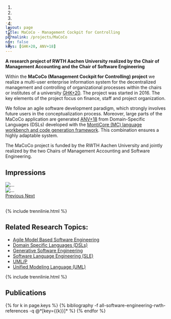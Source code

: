 ```yaml
---
layout: page
title: MaCoCo - Management Cockpit for Controlling
permalink: /projects/MaCoCo
nav: false
keys: [GHK+20, ANV+18]
---
```


**A research project of RWTH Aachen University realized by the Chair of Management Accounting and the 
Chair of Software Engineering**


Within the **MaCoCo (Management Cockpit for Controlling) project** we realize a multi-user enterprise information system
for the 
decentralized management and controlling of organizational processes within the chairs or institutes of a university 
[GHK+20](https://www.se-rwth.de/publications/Generated-Enterprise-Information-Systems-MDSE-for-Maintainable-Co-Development-of-Frontend-and-Backend.pdf). 
The project was started in 2016. The key elements of the project focus on finance, staff and project organization.

We follow an agile software development paradigm, which strongly involves future users in the conceptualization process.
Moreover, large parts of the MaCoCo application are generated
[ANV+18](https://www.se-rwth.de/publications/Generated-Enterprise-Information-Systems-MDSE-for-Maintainable-Co-Development-of-Frontend-and-Backend.pdf) 
from Domain-Specific Languages (DSLs) developed with 
the [MontiCore (MC) language workbench and code generation framework](http://monticore.de/). 
This combination ensures a highly adaptable system. 

The MaCoCo project is funded by the RWTH Aachen University and jointly realized by the two Chairs 
of Management Accounting and Software Engineering.

## Impressions

<div id="carouselExampleIndicators" class="carousel carousel-dark slide" data-interval="false" data-ride="carousel">
  <ol class="carousel-indicators" style="position: absolute; top: 0;">
    <li data-target="#carouselExampleIndicators" data-slide-to="0" class="active"></li>
    <li data-target="#carouselExampleIndicators" data-slide-to="1"></li>
    <li data-target="#carouselExampleIndicators" data-slide-to="2"></li>
    <li data-target="#carouselExampleIndicators" data-slide-to="3"></li>
    <li data-target="#carouselExampleIndicators" data-slide-to="4"></li>
    <li data-target="#carouselExampleIndicators" data-slide-to="5"></li>
    <li data-target="#carouselExampleIndicators" data-slide-to="6"></li>
    <li data-target="#carouselExampleIndicators" data-slide-to="7"></li>
  </ol>
  <div class="carousel-inner">
    <div class="carousel-item active">
      <img src="{{ '/assets/img/Dashboard.png' | relative_url }}" class="img-fluid rounded z-depth-1" alt="" title="Dashboard" >
    </div>
    <div class="carousel-item">
      <img src="{{ '/assets/img/Finanzdashboard.png' | relative_url }}" class="img-fluid rounded z-depth-1" alt="" title="Dashboard Finances" >
    </div>
    <div class="carousel-item">
      <img src="{{ '/assets/img/Finanzuebersicht.png' | relative_url }}" class="img-fluid rounded z-depth-1" alt="" title="Overview Finances">
    </div>
    <div class="carousel-item">
      <img src="{{ '/assets/img/Konto-Details.png' | relative_url }}" class="img-fluid rounded z-depth-1" alt="" title="Account Details">
    </div>
    <div class="carousel-item">
      <img src="{{ '/assets/img/Buchungen_zu_Konto.png' | relative_url }}" class="img-fluid rounded z-depth-1" alt="" title="Bookings">
    </div>
    <div class="carousel-item">
      <img src="{{ '/assets/img/Stellenzuweisungen.png' | relative_url }}" class="img-fluid rounded z-depth-1" alt="" title="Job Assignment">
    </div>
    <div class="carousel-item">
      <img src="{{ '/assets/img/Personal_Dashboard.png' | relative_url }}" class="img-fluid rounded z-depth-1" alt="..." title="Employees Dashboard">
    </div>
    <div class="carousel-item">
      <img src="{{ '/assets/img/Planstellen.png' | relative_url }}" class="img-fluid rounded z-depth-1" alt="..." title="Permanent Positions">
    </div>
  </div>
  <a class="carousel-control-prev" href="#carouselExampleIndicators" role="button" data-slide="prev">
    <span class="carousel-control-prev-icon" aria-hidden="true"></span>
    <span class="sr-only">Previous</span>
  </a>
  <a class="carousel-control-next" href="#carouselExampleIndicators" role="button" data-slide="next">
    <span class="carousel-control-next-icon" aria-hidden="true"></span>
    <span class="sr-only">Next</span>
  </a>
</div>
<br>

{% include trennlinie.html %}

## Related Research Topics:
- [Agile Model Based Software Engineering](/topics/Agile-MBSE)
- [Domain Specific Languages (DSLs)](/topics/Domain-Specific-Languages)
- [Generative Software Engineering](/topics/Generative-SE)
- [Software Language Engineering (SLE)](/topics/Language-Engineering)
- [UML/P](/topics/UML-P)
- [Unified Modeling Language (UML)](https://www.se-rwth.de/topics/Unified-Modeling-Language.php)

{% include trennlinie.html %}

## Publications
<div class="publications">
  {% for k in page.keys %}
    {% bibliography -f all-software-engineering-rwth-references -q @*[key={{k}}]* %}
  {% endfor %}
</div>